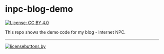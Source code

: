 # inpc-blog-demo
[![License: CC BY 4.0](https://img.shields.io/badge/license-CC%20BY--NC--ND%204.0-blue.svg)](https://creativecommons.org/licenses/by-nc-nd/4.0/)

This repo shows the demo code for my blog - Internet NPC.

---
[![licensebuttons by](https://licensebuttons.net/l/by-nc-nd/4.0/88x31.png)](https://creativecommons.org/licenses/by-nc-nd/4.0/)
